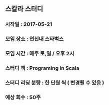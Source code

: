 ## 스칼라 스터디 

### 시작일 : 2017-05-21

### 모임 장소 : 연신내 스타벅스

### 모임 시간 : 매주 토,일 / 오후 2시

### 스터디 책 : Programing in Scala

### 스터디 리딩 분량 : 한 단원 씩 ( 변경될 수 있음 )

### 예상 회수 : 50주
